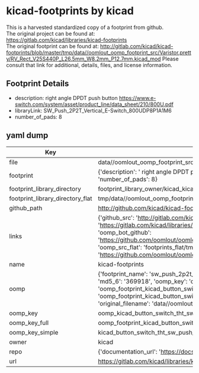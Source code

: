 # kicad-footprints by kicad  
This is a harvested standardized copy of a footprint from github.  
The original project can be found at:  
https://gitlab.com/kicad/libraries/kicad-footprints  
The original footprint can be found at:
http://gitlab.com/kicad/kicad-footprints/blob/master/tmp/data//oomlout_oomp_footprint_src/Varistor.pretty/RV_Rect_V25S440P_L26.5mm_W8.2mm_P12.7mm.kicad_mod
Please consult that link for additional, details, files, and license information.  
## Footprint Details
* description:  right angle DPDT push button https://www.e-switch.com/system/asset/product_line/data_sheet/210/800U.pdf  
* libraryLink: SW_Push_2P2T_Vertical_E-Switch_800UDP8P1A1M6  
* number_of_pads: 8  
## yaml dump  
| Key | Value |  
| --- | --- |  
| file | data//oomlout_oomp_footprint_src/kicad-footprints/Button_Switch_THT.pretty/SW_Push_2P2T_Vertical_E-Switch_800UDP8P1A1M6.kicad_mod |  
| footprint | {'description': ' right angle DPDT push button https://www.e-switch.com/system/asset/product_line/data_sheet/210/800U.pdf', 'libraryLink': 'SW_Push_2P2T_Vertical_E-Switch_800UDP8P1A1M6', 'number_of_pads': 8} |  
| footprint_library_directory | footprint_library_owner/kicad_kicad-footprints/ |  
| footprint_library_directory_flat | tmp/data//oomlout_oomp_footprint_src/footprints_flat/kicad_button_switch_tht_sw_push_2p2t_vertical_e_switch_800udp8p1a1m6/working |  
| github_path | http://github.com/kicad/kicad-footprints/blob/master/tmp/data//oomlout_oomp_footprint_src/Button_Switch_THT.pretty/SW_Push_2P2T_Vertical_E-Switch_800UDP8P1A1M6.kicad_mod |  
| links | {'github_src': 'http://gitlab.com/kicad/kicad-footprints/blob/master/tmp/data//oomlout_oomp_footprint_src/Varistor.pretty/RV_Rect_V25S440P_L26.5mm_W8.2mm_P12.7mm.kicad_mod', 'github_src_repo': 'https://gitlab.com/kicad/libraries/kicad-footprints', 'oomp_bot': 'tmp/data//oomlout_oomp_footprint_src/footprints/kicad_button_switch_tht_sw_push_2p2t_vertical_e_switch_800udp8p1a1m6/working', 'oomp_bot_github': 'https://github.com/oomlout/oomlout_oomp_footprint_bot/tree/main/tmp/data//oomlout_oomp_footprint_src/footprints/kicad_button_switch_tht_sw_push_2p2t_vertical_e_switch_800udp8p1a1m6/working', 'oomp_src_flat': 'footprints_flat/tmp/data//oomlout_oomp_footprint_src/footprints_flat/kicad_button_switch_tht_sw_push_2p2t_vertical_e_switch_800udp8p1a1m6/working', 'oomp_src_flat_github': 'https://github.com/oomlout/oomlout_oomp_footprint_src/tree/main/tmp/data//oomlout_oomp_footprint_src/footprints_flat/kicad_button_switch_tht_sw_push_2p2t_vertical_e_switch_800udp8p1a1m6/working'} |  
| name | kicad-footprints |  
| oomp | {'footprint_name': 'sw_push_2p2t_vertical_e_switch_800udp8p1a1m6', 'library_name': 'button_switch_tht', 'md5': '369918bfd0b305d2ec4631de892b80bc', 'md5_10': '369918bfd0', 'md5_5': '36991', 'md5_6': '369918', 'oomp_key': 'oomp_kicad_button_switch_tht_sw_push_2p2t_vertical_e_switch_800udp8p1a1m6', 'oomp_key_extra': 'oomp_footprint_kicad_button_switch_tht_sw_push_2p2t_vertical_e_switch_800udp8p1a1m6', 'oomp_key_full': 'oomp_footprint_kicad_button_switch_tht_sw_push_2p2t_vertical_e_switch_800udp8p1a1m6_369918', 'oomp_key_simple': 'kicad_button_switch_tht_sw_push_2p2t_vertical_e_switch_800udp8p1a1m6', 'original_filename': 'data//oomlout_oomp_footprint_src/kicad-footprints/Button_Switch_THT.pretty/SW_Push_2P2T_Vertical_E-Switch_800UDP8P1A1M6.kicad_mod', 'owner_name': 'kicad'} |  
| oomp_key | oomp_kicad_button_switch_tht_sw_push_2p2t_vertical_e_switch_800udp8p1a1m6 |  
| oomp_key_full | oomp_footprint_kicad_button_switch_tht_sw_push_2p2t_vertical_e_switch_800udp8p1a1m6 |  
| oomp_key_simple | kicad_button_switch_tht_sw_push_2p2t_vertical_e_switch_800udp8p1a1m6 |  
| owner | kicad |  
| repo | {'documentation_url': 'https://docs.github.com/rest/repos/repos#get-a-repository', 'message': 'Not Found'} |  
| url | https://gitlab.com/kicad/libraries/kicad-footprints |  

